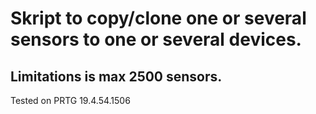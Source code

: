 # Skript to copy/clone one or several sensors to one or several devices.

## Limitations is max 2500 sensors.

Tested on PRTG 19.4.54.1506
